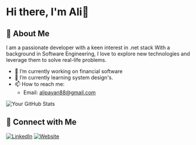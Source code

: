 # Hi there, I'm Ali👋

## 🚀 About Me

I am a passionate developer with a keen interest in .net stack With a background in Software Engineering, I love to explore new technologies and leverage them to solve real-life problems.

- 🔭 I’m currently working on financial software
- 🌱 I’m currently learning system design's.
- 📫 How to reach me:  
   - Email: alipayan88@gmail.com 
 
![Your GitHub Stats](https://github-readme-stats.vercel.app/api?username=alipayan&show_icons=true&theme=radical)
 
## 🔗 Connect with Me

[![LinkedIn](https://img.shields.io/badge/-LinkedIn-0077B5?style=flat&logo=LinkedIn&logoColor=white)](https://linkedin.com/in/alipayan) 
[![Website](https://img.shields.io/badge/-Website-FF7139?style=flat&logo=Firefox&logoColor=white)](https://alipayan.com)